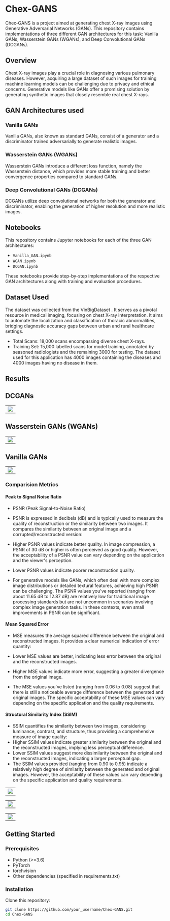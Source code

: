# Chex-GANS

Chex-GANS is a project aimed at generating chest X-ray images using Generative Adversarial Networks (GANs). This repository contains implementations of three different GAN architectures for this task: Vanilla GANs, Wasserstein GANs (WGANs), and Deep Convolutional GANs (DCGANs).

## Overview

Chest X-ray images play a crucial role in diagnosing various pulmonary diseases. However, acquiring a large dataset of such images for training machine learning models can be challenging due to privacy and ethical concerns. Generative models like GANs offer a promising solution by generating synthetic images that closely resemble real chest X-rays.

## GAN Architectures used

### Vanilla GANs

Vanilla GANs, also known as standard GANs, consist of a generator and a discriminator trained adversarially to generate realistic images.

### Wasserstein GANs (WGANs)

Wasserstein GANs introduce a different loss function, namely the Wasserstein distance, which provides more stable training and better convergence properties compared to standard GANs.

### Deep Convolutional GANs (DCGANs)


DCGANs utilize deep convolutional networks for both the generator and discriminator, enabling the generation of higher resolution and more realistic images.

## Notebooks

This repository contains Jupyter notebooks for each of the three GAN architectures:

- `Vanilla_GAN.ipynb`
- `WGAN.ipynb`
- `DCGAN.ipynb`

These notebooks provide step-by-step implementations of the respective GAN architectures along with training and evaluation procedures.

## Dataset Used
The dataset was collected from the VinBigDataset . It serves as a pivotal resource in medical imaging, focusing on chest X-ray interpretation.
It aims to automate the localization and classification of thoracic abnormalities, bridging diagnostic accuracy gaps between urban and rural healthcare settings.
- Total Scans: 18,000 scans encompassing diverse chest X-rays.
- Training Set: 15,000 labelled scans for model training, annotated by seasoned radiologists and the remaining 3000 for testing.
The dataset used for this application has 4000 images containing the diseases and 4000 images having no disease in them.

## Results

## DCGANs

<table>
  <tr>
    <td><img src="https://github.com/k-Rohit/Chex-GANS/assets/93335681/3f97cca3-be2a-48ff-aef9-d7eba24fad7b"></td>
  </tr>
</table>


## Wasserstein GANs (WGANs)

<table>
  <tr>
    <td><img src="https://github.com/k-Rohit/Chex-GANS/assets/93335681/ddf4388a-fe86-40df-b726-c0890643a53a">  </td>
  </tr>
</table>

## Vanilla GANs
<table>
  <tr>
    <td><img src="https://github.com/k-Rohit/Chex-GANS/assets/93335681/f1287c2d-7806-4b60-96c6-62919e0622c6">  </td>
  </tr>
</table>


### Comparision Metrics

#### Peak to Signal Noise Ratio
- PSNR (Peak Signal-to-Noise Ratio)
- PSNR is expressed in decibels (dB) and is typically used to measure the quality of reconstruction or the similarity between two images. It compares the similarity between an original image and a corrupted/reconstructed version:

- Higher PSNR values indicate better quality. In image compression, a PSNR of 30 dB or higher is often perceived as good quality. However, the acceptability of a PSNR value can vary depending on the application and the viewer's perception.
- Lower PSNR values indicate poorer reconstruction quality.
- For generative models like GANs, which often deal with more complex image distributions or detailed textural features, achieving high PSNR can be challenging. The PSNR values you've reported (ranging from about 11.65 dB to 12.87 dB) are relatively low for traditional image processing standards but are not uncommon in scenarios involving complex image generation tasks. In these contexts, even small improvements in PSNR can be significant.

#### Mean Squared Error
- MSE measures the average squared difference between the original and reconstructed images. It provides a clear numerical indication of error quantity:

- Lower MSE values are better, indicating less error between the original and the reconstructed images.
- Higher MSE values indicate more error, suggesting a greater divergence from the original image.
- The MSE values you've listed (ranging from 0.06 to 0.08) suggest that there is still a noticeable average difference between the generated and original images. The specific acceptability of these MSE values can vary depending on the specific application and the quality requirements.


#### Structural Similarity Index (SSIM)
- SSIM quantifies the similarity between two images, considering luminance, contrast, and structure, thus providing a comprehensive measure of image quality:
- Higher SSIM values indicate greater similarity between the original and the reconstructed images, implying less perceptual difference.
- Lower SSIM values suggest more dissimilarity between the original and the reconstructed images, indicating a larger perceptual gap.
- The SSIM values provided (ranging from 0.90 to 0.95) indicate a relatively high degree of similarity between the generated and original images. However, the acceptability of these values can vary depending on the specific application and quality requirements.

<table>
  <tr>
    <td><img src="https://github.com/k-Rohit/Chex-GANS/assets/93335681/42e99747-bf5c-4cfc-9549-84d2b20ff0e5"></td>
  </tr>
</table>

<table>
  <tr>
    <td><img src="https://github.com/k-Rohit/Chex-GANS/assets/93335681/6a32bff5-f114-40dd-8d75-956da85efc20"></td></td>
  </tr>
</table>
<td>

<table>
  <tr>
     <td><img src="https://github.com/k-Rohit/Chex-GANS/assets/93335681/dce37ca2-f5f2-4302-be0c-4484d47a699f"></td>
  </tr>
</table>

## Getting Started

### Prerequisites

- Python (>=3.6)
- PyTorch
- torchvision
- Other dependencies (specified in requirements.txt)

### Installation

Clone this repository:

```bash
git clone https://github.com/your_username/Chex-GANS.git
cd Chex-GANS
